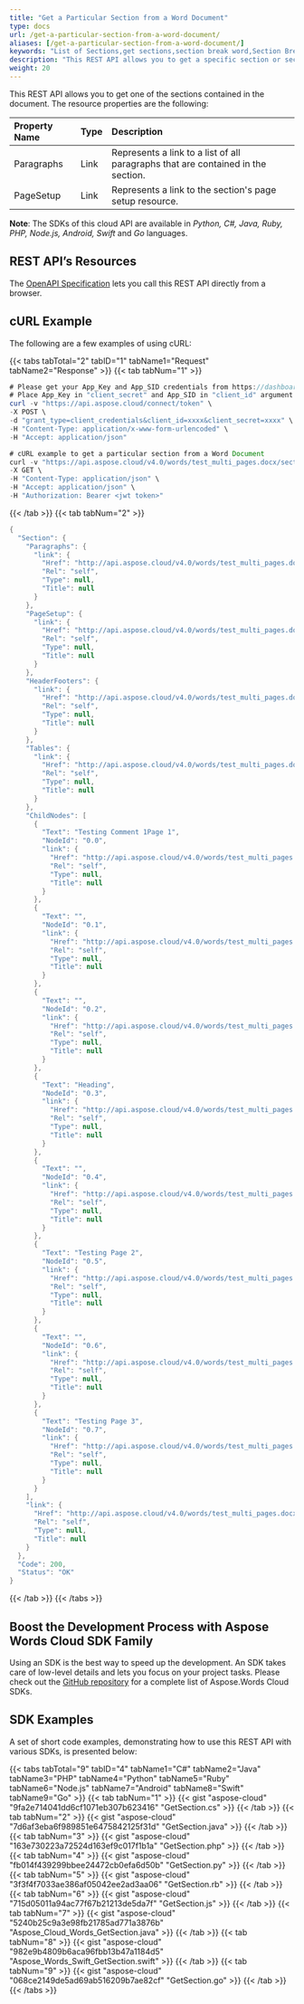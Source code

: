 ```yaml
---
title: "Get a Particular Section from a Word Document"
type: docs
url: /get-a-particular-section-from-a-word-document/
aliases: [/get-a-particular-section-from-a-word-document/]
keywords: "List of Sections,get sections,section break word,Section Break, Word, Microsoft Word, Word Documents,Java, .NET, PHP, Ruby, Python, NodeJS, Swift, Android ,Go"
description: "This REST API allows you to get a specific section or section break that are contained in the document. Please note that The SDKs of this cloud API are available in Python, C#, Java, Ruby, PHP, Node.js, Android, Swift and Go languages."
weight: 20
---
```


This REST API allows you to get one of the sections contained in the document. The resource properties are the following:

|Property Name|Type|Description|
| :- | :- | :- |
|Paragraphs|Link|Represents a link to a list of all paragraphs that are contained in the section.|
|PageSetup|Link|Represents a link to the section's page setup resource.|

**Note**: The SDKs of this cloud API are available in *Python, C#, Java, Ruby, PHP, Node.js, Android, Swift* and *Go* languages.

## REST API’s Resources

The [OpenAPI Specification](https://apireference.aspose.cloud/words/#/Sections/GetSection) lets you call this REST API directly from a browser.

## cURL Example

The following are a few examples of using cURL:

{{< tabs tabTotal="2" tabID="1" tabName1="Request" tabName2="Response" >}}
{{< tab tabNum="1" >}}

```JAVA
# Please get your App_Key and App_SID credentials from https://dashboard.aspose.cloud/#/apps.
# Place App_Key in "client_secret" and App_SID in "client_id" argument.
curl -v "https://api.aspose.cloud/connect/token" \
-X POST \
-d "grant_type=client_credentials&client_id=xxxx&client_secret=xxxx" \
-H "Content-Type: application/x-www-form-urlencoded" \
-H "Accept: application/json"

# cURL example to get a particular section from a Word Document
curl -v "https://api.aspose.cloud/v4.0/words/test_multi_pages.docx/sections/0" \
-X GET \
-H "Content-Type: application/json" \
-H "Accept: application/json" \
-H "Authorization: Bearer <jwt token>"
```

{{< /tab >}}
{{< tab tabNum="2" >}}

```JAVA
{
  "Section": {
    "Paragraphs": {
      "link": {
        "Href": "http://api.aspose.cloud/v4.0/words/test_multi_pages.docx/sections/0/paragraphs",
        "Rel": "self",
        "Type": null,
        "Title": null
      }
    },
    "PageSetup": {
      "link": {
        "Href": "http://api.aspose.cloud/v4.0/words/test_multi_pages.docx/sections/0/pagesetup",
        "Rel": "self",
        "Type": null,
        "Title": null
      }
    },
    "HeaderFooters": {
      "link": {
        "Href": "http://api.aspose.cloud/v4.0/words/test_multi_pages.docx/sections/0/headersfooters",
        "Rel": "self",
        "Type": null,
        "Title": null
      }
    },
    "Tables": {
      "link": {
        "Href": "http://api.aspose.cloud/v4.0/words/test_multi_pages.docx/sections/0/tables",
        "Rel": "self",
        "Type": null,
        "Title": null
      }
    },
    "ChildNodes": [
      {
        "Text": "Testing Comment 1Page 1",
        "NodeId": "0.0",
        "link": {
          "Href": "http://api.aspose.cloud/v4.0/words/test_multi_pages.docx/sections/0/paragraphs/0",
          "Rel": "self",
          "Type": null,
          "Title": null
        }
      },
      {
        "Text": "",
        "NodeId": "0.1",
        "link": {
          "Href": "http://api.aspose.cloud/v4.0/words/test_multi_pages.docx/sections/0/paragraphs/1",
          "Rel": "self",
          "Type": null,
          "Title": null
        }
      },
      {
        "Text": "",
        "NodeId": "0.2",
        "link": {
          "Href": "http://api.aspose.cloud/v4.0/words/test_multi_pages.docx/sections/0/paragraphs/2",
          "Rel": "self",
          "Type": null,
          "Title": null
        }
      },
      {
        "Text": "Heading",
        "NodeId": "0.3",
        "link": {
          "Href": "http://api.aspose.cloud/v4.0/words/test_multi_pages.docx/sections/0/paragraphs/3",
          "Rel": "self",
          "Type": null,
          "Title": null
        }
      },
      {
        "Text": "",
        "NodeId": "0.4",
        "link": {
          "Href": "http://api.aspose.cloud/v4.0/words/test_multi_pages.docx/sections/0/paragraphs/4",
          "Rel": "self",
          "Type": null,
          "Title": null
        }
      },
      {
        "Text": "Testing Page 2",
        "NodeId": "0.5",
        "link": {
          "Href": "http://api.aspose.cloud/v4.0/words/test_multi_pages.docx/sections/0/paragraphs/5",
          "Rel": "self",
          "Type": null,
          "Title": null
        }
      },
      {
        "Text": "",
        "NodeId": "0.6",
        "link": {
          "Href": "http://api.aspose.cloud/v4.0/words/test_multi_pages.docx/sections/0/paragraphs/6",
          "Rel": "self",
          "Type": null,
          "Title": null
        }
      },
      {
        "Text": "Testing Page 3",
        "NodeId": "0.7",
        "link": {
          "Href": "http://api.aspose.cloud/v4.0/words/test_multi_pages.docx/sections/0/paragraphs/7",
          "Rel": "self",
          "Type": null,
          "Title": null
        }
      }
    ],
    "link": {
      "Href": "http://api.aspose.cloud/v4.0/words/test_multi_pages.docx/sections/0",
      "Rel": "self",
      "Type": null,
      "Title": null
    }
  },
  "Code": 200,
  "Status": "OK"
}
```

{{< /tab >}}
{{< /tabs >}}

## Boost the Development Process with Aspose Words Cloud SDK Family

Using an SDK is the best way to speed up the development. An SDK takes care of low-level details and lets you focus on your project tasks. Please check out the [GitHub repository](https://github.com/aspose-words-cloud) for a complete list of Aspose.Words Cloud SDKs.

## SDK Examples

A set of short code examples, demonstrating how to use this REST API with various SDKs, is presented below:

{{< tabs tabTotal="9" tabID="4" tabName1="C#" tabName2="Java" tabName3="PHP" tabName4="Python" tabName5="Ruby" tabName6="Node.js" tabName7="Android" tabName8="Swift" tabName9="Go" >}}
{{< tab tabNum="1" >}}
{{< gist "aspose-cloud" "9fa2e714041dd6cf1071eb307b623416" "GetSection.cs" >}}
{{< /tab >}}
{{< tab tabNum="2" >}}
{{< gist "aspose-cloud" "7d6af3eba6f989851e6475842125f31d" "GetSection.java" >}}
{{< /tab >}}
{{< tab tabNum="3" >}}
{{< gist "aspose-cloud" "163e730223a72524d163ef9c017f1b1a" "GetSection.php" >}}
{{< /tab >}}
{{< tab tabNum="4" >}}
{{< gist "aspose-cloud" "fb014f439299bbee24472cb0efa6d50b" "GetSection.py" >}}
{{< /tab >}}
{{< tab tabNum="5" >}}
{{< gist "aspose-cloud" "3f3f4f7033ae386af05042ee2ad3aa06" "GetSection.rb" >}}
{{< /tab >}}
{{< tab tabNum="6" >}}
{{< gist "aspose-cloud" "715d05011a94ac77f67b21213de5da7f" "GetSection.js" >}}
{{< /tab >}}
{{< tab tabNum="7" >}}
{{< gist "aspose-cloud" "5240b25c9a3e98fb21785ad771a3876b" "Aspose_Cloud_Words_GetSection.java" >}}
{{< /tab >}}
{{< tab tabNum="8" >}}
{{< gist "aspose-cloud" "982e9b4809b6aca96fbb13b47a1184d5" "Aspose_Words_Swift_GetSection.swift" >}}
{{< /tab >}}
{{< tab tabNum="9" >}}
{{< gist "aspose-cloud" "068ce2149de5ad69ab516209b7ae82cf" "GetSection.go" >}}
{{< /tab >}}
{{< /tabs >}}
